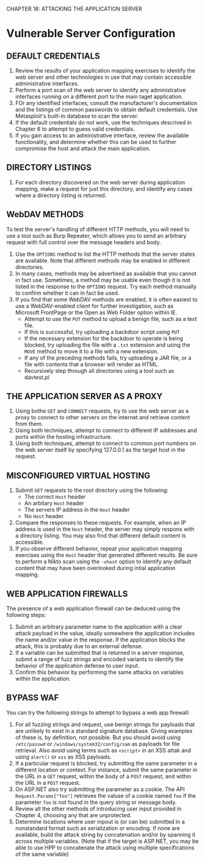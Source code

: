 CHAPTER 18: ATTACKING THE APPLICATION SERVER

# Vulnerable Server Configuration

## **DEFAULT CREDENTIALS**
1. Review the results of your application mapping exercises to identify the web server and other technologies in use that may contain accessible administrative interfaces.
2. Perform a port scan of the web server to identify any administrative interfaces running on a different port to the main taget application.
3. FOr any identified interfaces, consult the manufacturer's documentation and the listings of common passwords to obtain default credentials. Use Metasploit's built-in database to scan the server.
4. If the default credentials do not work, use the techniques descrived in Chapter 6 to attempt to guess valid credentials.
5. If you gain access to an administrative interface, review the available functionality, and determine whether this can be used to further compromise the host and attack the main application.
## **DIRECTORY LISTINGS**
1. For each directory discovered on the web server during application mapping, make a request for just this directory, and identify any cases where a directory listing is returned.
## **WebDAV METHODS**
To test the server's handling of different HTTP methods, you will need to use a tool such as Burp Repeater, which allows you to send an arbitrary request with full control over the message headers and body.
1. Use the `OPTIONS` method to list the HTTP methods that the server states are available. Note that different methods may be enabled in different directories.
2. In many cases, methods may be advertised as available that you cannot in fact use. Sometimes, a method may be usable even though it is not listed in the response to the `OPTIONS` request. Try each method manually to confirm whether it can in fact be used.
3. If you find that some WebDAV methods are enabled, it is often easiest to use a WebDAV-enabled client for further investigation, such as Microsoft FrontPage or the Open as Web Folder option within IE.
	- Attempt to use the `PUT` method to upload a benign file, such as a text file.
	- If this is successful, try uploading a backdoor script using `PUT`
	- If the necessary extension for the backdoor to operate is being blocked, try uploading the file with a `.txt` extension and using the `MOVE` method to move it to a file with a new extension.
	- If any of the preceding methods fails, try uploading a JAR file, or a file with contents that a browser will render as HTML.
	- Recursively step through all directories using a tool such as davtest.pl
## **THE APPLICATION SERVER AS A PROXY**
1. Using bothe `GET` and `CONNECT` requests, try to use the web server as a proxy to connect to other servers on the internet and retrieve content from them.
2. Using both techniques, attempt to connect to different IP addresses and ports within the hosting infrastructure.
3. Using both techniques, attempt to connect to common port numbers on the web server itself by specifying 127.0.0.1 as the target host in the request.
## **MISCONFIGURED VIRTUAL HOSTING**
1. Submit `GET` requests to the root directory using the following:
	- The correct `Host` header
	- An arbitary `Host` header
	- The servers IP address in the `Host` header
	- No `Host` header.
2. Compare the responses to these requests. For example, when an IP address is used in the `Host` header, the server may simply respons with a directory listing. You may also find that different default content is accessible.
3. If you observe different behavior, repeat your application mapping exercises using the `Host` header that generated different results. Be sure to perform a Nikto scan using the `-vhost` option to identify any default content that may have been overlooked during intial application mapping.
## **WEB APPLICATION FIREWALLS**
The presence of a web application firewall can be deduced using the following steps:
1. Submit an arbitrary parameter name to the application with a clear attack payload in the value, ideally somewhere the application includes the name and/or value in the response. If the application blocks the attack, this is probably due to an external defense.
2. If a variable can be submitted that is returned in a server response, submit a range of fuzz strings and encoded variants to identify the behavior of the application defense to user input.
3. Confirm this behavior by performing the same attacks on variables within the application.

## **BYPASS WAF**
You can try the following strings to attempt to bypass a web app firewall:
1. For all fuzzing strings and request, use benign strings for payloads that are unlikely to exist in a standard signature database. Giving examples of these is, by definition, not possible. But you should avoid using `/etc/passwd` or `/windows/system32/config/sam` as payloads for file retrieval. Also avoid using terms such as `<script>` in an XSS attak and using `alert()` or `xss` as XSS payloads.
2. If a particular request is blocked, try submitting the same parameter in a different location or context. For instance, submit the same parameter in the URL in a `GET` request, within the body of a `POST` request, and within the URL in a `POST` request.
3. On ASP.NET also try submitting the parameter as a cookie. The API `Request.Params["foo"]` retrieves the valuse of a cookie named `foo` if the parameter `foo` is not found in the query string or message body.
4. Review all the other methods of introducing user input provided in Chapter 4, choosing any that are unprotected.
5. Determine locations where user inpout is (or can be) submitted in a nonstandard format such as serialization or encoding. If none are available, build the attack string by concatenation and/or by spanning it across multiple variables. (Note that if the target is ASP.NET, you may be able to use HPP to concatenate the attack using multiple specifications of the same variable)






































